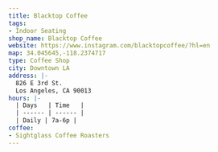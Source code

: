 ```yaml
---
title: Blacktop Coffee
tags:
- Indoor Seating
shop_name: Blacktop Coffee
website: https://www.instagram.com/blacktopcoffee/?hl=en
map: 34.045645,-118.2374717
type: Coffee Shop
city: Downtown LA
address: |-
  826 E 3rd St.
  Los Angeles, CA 90013
hours: |-
  | Days   | Time   |
  | ------ | ------ |
  | Daily | 7a-6p |
coffee:
- Sightglass Coffee Roasters
---
```


